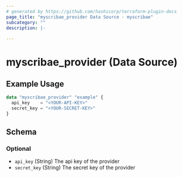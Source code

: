 ```yaml
---
# generated by https://github.com/hashicorp/terraform-plugin-docs
page_title: "myscribae_provider Data Source - myscribae"
subcategory: ""
description: |-
  
---
```


# myscribae_provider (Data Source)



## Example Usage

```terraform
data "myscribae_provider" "example" {
  api_key    = "<YOUR-API-KEY>"
  secret_key = "<YOUR-SECRET-KEY>"
}
```

<!-- schema generated by tfplugindocs -->
## Schema

### Optional

- `api_key` (String) The api key of the provider
- `secret_key` (String) The secret key of the provider
